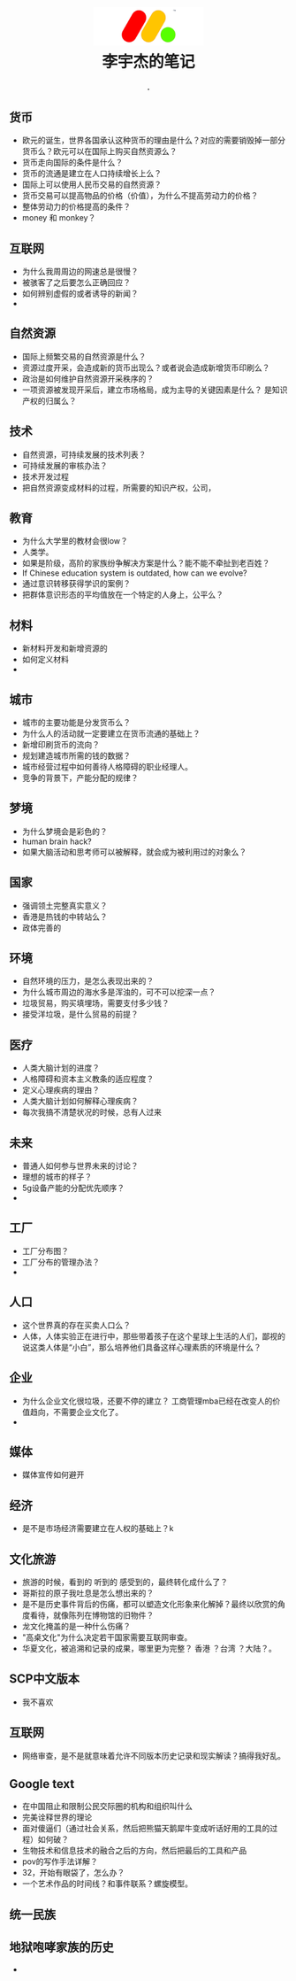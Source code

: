  <h1  align="center"> 
  <br>
  <a href="https://github.com/shuzijianzao/Spiral3D/blob/master/Picture/SHUZIJIANZAO"><img src="https://github.com/shuzijianzao/Spiral3D/blob/master/Picture/SHUZIJIANZAO.png" alt="SHUZIJIANZAO" width="200"></a>
  <br>
  李宇杰的笔记
  <br>
</h1>

<h4 align="center"><a href="http://shuzijianzao.com" target="_blank"></a>.</h4>

## 货币
- 欧元的诞生，世界各国承认这种货币的理由是什么？对应的需要销毁掉一部分货币么？欧元可以在国际上购买自然资源么？
- 货币走向国际的条件是什么？
- 货币的流通是建立在人口持续增长上么？
- 国际上可以使用人民币交易的自然资源？
- 货币交易可以提高物品的价格（价值），为什么不提高劳动力的价格？
- 整体劳动力的价格提高的条件？
- money 和 monkey？

## 互联网
- 为什么我周周边的网速总是很慢？
- 被骇客了之后要怎么正确回应？
- 如何辨别虚假的或者诱导的新闻？
- 

## 自然资源
- 国际上频繁交易的自然资源是什么？
- 资源过度开采，会造成新的货币出现么？或者说会造成新增货币印刷么？
- 政治是如何维护自然资源开采秩序的？
- 一项资源被发现开采后，建立市场格局，成为主导的关键因素是什么？ 是知识产权的归属么？

## 技术
- 自然资源，可持续发展的技术列表？
- 可持续发展的审核办法？
- 技术开发过程
- 把自然资源变成材料的过程，所需要的知识产权，公司，

## 教育
- 为什么大学里的教材会很low？
- 人类学。
- 如果是阶级，高阶的家族纷争解决方案是什么？能不能不牵扯到老百姓？
- If Chinese education system is outdated, how can we evolve?
- 通过意识转移获得学识的案例？
- 把群体意识形态的平均值放在一个特定的人身上，公平么？

## 材料
- 新材料开发和新增资源的
- 如何定义材料
- 

## 城市
- 城市的主要功能是分发货币么？
- 为什么人的活动就一定要建立在货币流通的基础上？
- 新增印刷货币的流向？
- 规划建造城市所需的钱的数据？
- 城市经营过程中如何善待人格障碍的职业经理人。
- 竞争的背景下，产能分配的规律？

## 梦境
- 为什么梦境会是彩色的？
- human brain hack?
- 如果大脑活动和思考师可以被解释，就会成为被利用过的对象么？

## 国家
- 强调领土完整真实意义？
- 香港是热钱的中转站么？
- 政体完善的

## 环境
- 自然环境的压力，是怎么表现出来的？
- 为什么城市周边的海水多是浑浊的，可不可以挖深一点？
- 垃圾贸易，购买填埋场，需要支付多少钱？
- 接受洋垃圾，是什么贸易的前提？

## 医疗
- 人类大脑计划的进度？
- 人格障碍和资本主义教条的适应程度？
- 定义心理疾病的理由？
- 人类大脑计划如何解释心理疾病？
- 每次我搞不清楚状况的时候，总有人过来

## 未来
- 普通人如何参与世界未来的讨论？
- 理想的城市的样子？
- 5g设备产能的分配优先顺序？
- 

## 工厂
- 工厂分布图？
- 工厂分布的管理办法？
- 

## 人口
- 这个世界真的存在买卖人口么？
- 人体，人体实验正在进行中，那些带着孩子在这个星球上生活的人们，鄙视的说这类人体是“小白”，那么培养他们具备这样心理素质的环境是什么？


## 企业
- 为什么企业文化很垃圾，还要不停的建立？
  工商管理mba已经在改变人的价值趋向，不需要企业文化了。
- 

## 媒体
- 媒体宣传如何避开

## 经济
- 是不是市场经济需要建立在人权的基础上？k

## 文化旅游
- 旅游的时候，看到的 听到的 感受到的，最终转化成什么了？
- 哥斯拉的原子我吐息是怎么想出来的？
- 是不是历史事件背后的伤痛，都可以塑造文化形象来化解掉？最终以欣赏的角度看待，就像陈列在博物馆的旧物件？
- 龙文化掩盖的是一种什么伤痛？
- "高桌文化"为什么决定若干国家需要互联网审查。
- 华夏文化，被追溯和记录的成果，哪里更为完整？ 香港 ？台湾 ？大陆？。

## SCP中文版本
- 我不喜欢


## 互联网
- 网络审查，是不是就意味着允许不同版本历史记录和现实解读？搞得我好乱。

## Google text
- 在中国阻止和限制公民交际圈的机构和组织叫什么
- 完美诠释世界的理论
- 面对傻逼们（通过社会关系，然后把熊猫天鹅犀牛变成听话好用的工具的过程）如何破？
- 生物技术和信息技术的融合之后的方向，然后把最后的工具和产品
- pov的写作手法详解？
- 32，开始有眼袋了，怎么办？
- 一个艺术作品的时间线？和事件联系？螺旋模型。

## 统一民族

## 地狱咆哮家族的历史
- 